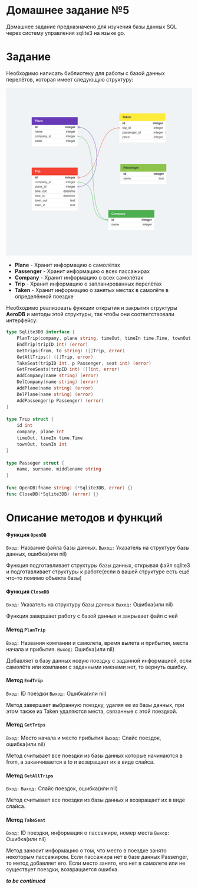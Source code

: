 # Домашнее задание №5

Домашнее задание предназначено для изучения базы данных SQL через систему управления sqlite3 на языке go.

# Задание

Необходимо написать библиотеку для работы с базой данных перелётов, которая имеет следующую структуру:

![Структура базы данных](/readme/aero.png)

 - **Plane** - Хранит информацию о самолётах
 - **Passenger** - Хранит информацию о всех пассажирах
 - **Company** - Хранит информацию о всех самолётах
 - **Trip** - Хранит информацию о запланированных перелётах
 - **Taken** - Хранит информацию о занятых местах в самолёте в определённой поездке

Необходимо реализовать функции открытия и закрытия структуры **AeroDB** и методы этой структуры, так чтобы они соответствовали интерфейсу:

```go
type Sqlite3DB interface {
    PlanTrip(company, plane string, timeOut, timeIn time.Time, townOut, townIn string) (error)
    EndTrip(tripID int) (error)
    GetTrips(from, to string) ([]Trip, error)
    GetAllTrips() ([]Trip, error)
    TakeSeat(tripID int, p Passenger, seat int) (error)
    GetFreeSeats(tripID int) ([]int, error)
    AddCompany(name string) (error)
    DelCompany(name string) (error)
    AddPlane(name string) (error)
    DelPlane(name string) (error)
    AddPassenger(p Passenger) (error)
}

type Trip struct {
    id int
    company, plane int
    timeOut, timeIn time.Time
    townOut, townIn int
}

type Passeger struct {
    name, surname, middlename string
}

func OpenDB(fname string) (*Sqlite3DB, error) {}
func CloseDB(*Sqlite3DB) (error) {}
```

# Описание методов и функций

#### Функция `OpenDB`

`Вход:` Название файла базы данных.
`Выход:` Указатель на структуру базы данных, ошибка(или nil)

Функция подготавливает структуры базы данных, открывая файл sqlite3 и подготавливает структуры к работе(если в вашей структуре есть ещё что-то помимо объекта базы)

#### Функция `CloseDB`

`Вход:` Указатель на структуру базы данных
`Выход:` Ошибка(или nil)

Функция завершает работу с базой данных и закрывает файл с ней

#### Метод `PlanTrip`

`Вход:` Названия компании и самолета, время вылета и прибытия, места начала и прибытия.
`Выход:` Ошибка(или nil)

Добавляет в базу данных новую поездку с заданной информацией, если самолёта или компании с заданными именами нет, то вернуть ошибку.

#### Метод `EndTrip`

`Вход:` ID поездки
`Выход:` Ошибка(или nil)

Метод завершает выбранную поездку, удаляя ее из базы данных, при этом также из Taken удаляются места, связанные с этой поездкой.

#### Метод `GetTrips`

`Вход:` Место начала и место прибытия
`Выход:` Слайс поездок, ошибка(или nil)

Метод считывает все поездки из базы данных которые начинаются в from, а заканчивается в to и возвращает их в виде слайса.

#### Метод `GetAllTrips`

`Вход:` 
`Выход:` Слайс поездок, ошибка(или nil)

Метод считывает все поездки из базы данных и возвращает их в виде слайса.

#### Метод `TakeSeat`

`Вход:` ID поездки, информация о пассажире, номер места
`Выход:` Ошибка(или nil)

Метод заносит информацию о том, что место в поездке занято некоторым пассажиром. Если пассажира нет в базе данных Passenger, то метод добавляет его. Если место занято, его нет в самолете или не существует поездки, возвращается ошибка.



***to be continued***